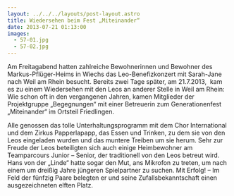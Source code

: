 ```yaml
---
layout: ../../../layouts/post-layout.astro
title: Wiedersehen beim Fest „Miteinander“
date: 2013-07-21 01:13:00
images:
  - 57-01.jpg
  - 57-02.jpg
---
```


Am Freitagabend hatten zahlreiche Bewohnerinnen und Bewohner des Markus-Pflüger-Heims in Wiechs das Leo-Benefizkonzert mit Sarah-Jane nach Weil am Rhein besucht. Bereits zwei Tage später, am 21.7.2013,  kam es zu einem Wiedersehen mit den Leos an anderer Stelle in Weil am Rhein: Wie schon oft in den vergangenen Jahren, kamen Mitglieder der Projektgruppe „Begegnungen“ mit einer Betreuerin zum Generationenfest „Miteinander“ im Ortsteil Friedlingen.

Alle genossen das tolle Unterhaltungsprogramm mit dem Chor International und dem Zirkus Papperlapapp, das Essen und Trinken, zu dem sie von den Leos eingeladen wurden und das muntere Treiben um sie herum. Sehr zur Freude der Leos beteiligten sich auch einige Heimbewohner am Teamparcours Junior – Senior, der traditionell von den Leos betreut wird. Hans von der „Linde“ hatte sogar den Mut, ans Mikrofon zu treten, um nach einem um dreißig Jahre jüngeren Spielpartner zu suchen. Mit Erfolg! – Im Feld der fünfzig Paare belegten er und seine Zufallsbekanntschaft einen ausgezeichneten elften Platz.
